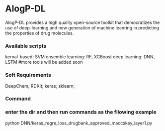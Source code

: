 # AlogP-DL

AlogP-DL provides a high quality open-source toolkit that democratizes 
the use of deep-learning and new generation of machine leanring in 
predicting the properties of drug molecules.

### Available scripts 
kernal-based: SVM
ensemble learning: RF, XGBoost
deep learning: DNN, LSTM
#more tools will be added soon

### Soft Requirements
DeepChem;
RDKit;
keras;
sklearn;

### Command
### enter the dir and then run commands as the fllowing example
python DNN/keras_regre_loss_drugbank_approved_maccskey_layer1.py 


